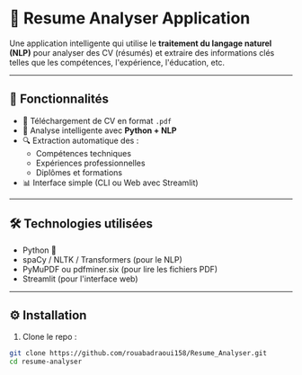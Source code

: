 # 📄 Resume Analyser Application

Une application intelligente qui utilise le **traitement du langage naturel (NLP)** pour analyser des CV (résumés) et extraire des informations clés telles que les compétences, l'expérience, l'éducation, etc.

---

## 🚀 Fonctionnalités

- 📑 Téléchargement de CV en format `.pdf`
- 🧠 Analyse intelligente avec **Python + NLP**
- 🔍 Extraction automatique des :
  - Compétences techniques
  - Expériences professionnelles
  - Diplômes et formations
- 📊 Interface simple (CLI ou Web avec Streamlit)

---

## 🛠️ Technologies utilisées

- Python 🐍
- spaCy / NLTK / Transformers (pour le NLP)
- PyMuPDF ou pdfminer.six (pour lire les fichiers PDF)
- Streamlit (pour l'interface web)

---

## ⚙️ Installation

1. Clone le repo :
```bash
git clone https://github.com/rouabadraoui158/Resume_Analyser.git
cd resume-analyser
